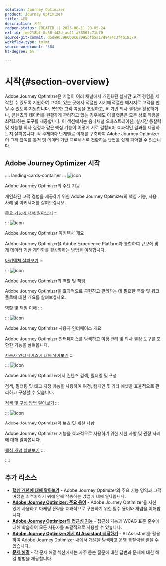 ```yaml
---
solution: Journey Optimizer
product: Journey Optimizer
title: 시작
description: 시작
redpen-status: CREATED_||_2025-08-11_20-05-24
exl-id: fee218bf-8c60-442d-ac41-a3856fc71b70
source-git-commit: d5d6903966b0c62095bfb5a17d94c4c3f4b18379
workflow-type: tm+mt
source-wordcount: '384'
ht-degree: 5%

---
```


# 시작{#section-overview}

Adobe Journey Optimizer은 기업이 여러 채널에서 개인화된 실시간 고객 경험을 제작할 수 있도록 지원하여 고객이 있는 곳에서 적절한 시기에 적절한 메시지로 고객을 만날 수 있도록 지원합니다. 복잡한 고객 여정을 조정하고, AI 기반 의사 결정을 활용하거나, 콘텐츠와 데이터를 원활하게 관리하고 있는 경우에도 이 플랫폼은 모든 상호 작용을 최적화하는 도구를 제공합니다. 이 섹션에서는 옴니채널 오케스트레이션, 실시간 통찰력 및 지능형 의사 결정과 같은 핵심 기능이 어떻게 서로 결합되어 효과적인 결과를 제공하는지 살펴봅니다. 각 주제마다 단계별로 이해를 구축하여 Adobe Journey Optimizer이 고객 참여를 동적 및 데이터 기반 프로세스로 전환하는 방법을 쉽게 파악할 수 있습니다.

## Adobe Journey Optimizer 시작

:::: landing-cards-container
:::
![icon](https://cdn.experienceleague.adobe.com/icons/book.svg?lang=ko)

Adobe Journey Optimizer의 주요 기능

개인화된 고객 경험을 제공하기 위한 Adobe Journey Optimizer의 핵심 기능, 사용 사례 및 아키텍처를 살펴보십시오.

[주요 기능에 대해 알아보기](../using/start/get-started.md)
:::

:::
![icon](https://cdn.experienceleague.adobe.com/icons/code-branch.svg?lang=ko)

Adobe Journey Optimizer 아키텍처 개요

Adobe Journey Optimizer을 Adobe Experience Platform과 통합하여 규모에 맞게 데이터 기반 개인화를 활성화하는 방법을 이해합니다.

[아키텍처 살펴보기](../using/start/architecture-concepts-redpen.md)
:::

:::
![icon](https://cdn.experienceleague.adobe.com/icons/list-check.svg?lang=ko)

Adobe Journey Optimizer의 역할 및 책임

Adobe Journey Optimizer을 효과적으로 구현하고 관리하는 데 필요한 역할 및 워크플로에 대한 개요를 살펴보십시오.

[역할 및 책임 이해](../using/start/quick-start.md)
:::

:::
![icon](https://cdn.experienceleague.adobe.com/icons/gear.svg?lang=ko)

Adobe Journey Optimizer 사용자 인터페이스 개요

Adobe Journey Optimizer 인터페이스를 탐색하고 여정 관리 및 의사 결정 도구를 포함한 기능을 살펴봅니다.

[사용자 인터페이스에 대해 알아보기](../using/start/user-interface.md)
:::

:::
![icon](https://cdn.experienceleague.adobe.com/icons/circle-play.svg?lang=ko)

Adobe Journey Optimizer에서 컨텐츠 검색, 필터링 및 구성

검색, 필터링 및 태그 지정 기능을 사용하여 여정, 캠페인 및 기타 에셋을 효율적으로 관리하고 구성할 수 있습니다.

[검색 및 구성 방법 알아보기](../using/start/search-filter-categorize.md)
:::

:::
![icon](https://cdn.experienceleague.adobe.com/icons/puzzle-piece.svg?lang=ko)

Adobe Journey Optimizer의 보호 및 제한 사항

Adobe Journey Optimizer 기능을 효과적으로 사용하기 위한 제한 사항 및 권장 사례에 대해 알아봅니다.

[핵심 개념 살펴보기](../using/start/guardrails.md)
:::

::::


## 추가 리소스

- **[핵심 개념에 대해 알아보기](../using/start/functional-areas-redpen.md)** - Adobe Journey Optimizer의 주요 기능 영역과 고객 여정을 최적화하기 위해 함께 작동하는 방법에 대해 알아봅니다.
- **[Adobe Journey Optimizer: 주요 용어](../using/start/terminology-md-redpen.md)** - Adobe Journey Optimizer을 자신 있게 사용하고 마케팅 전략을 효과적으로 구현하기 위한 필수 용어와 개념을 이해합니다.
- **[Adobe Journey Optimizer의 접근성 기능](../using/start/accessibility.md)** - 접근성 기능과 WCAG 표준 준수에 대해 학습하여 모든 사용자를 포괄적으로 사용할 수 있습니다.
- **[Adobe Journey Optimizer에서 AI Assistant 시작하기](../using/start/ai-assistant.md)** - AI Assistant를 활용하여 Adobe Journey Optimizer 내에서 개념을 탐색하고 운영 통찰력을 얻을 수 있습니다.
- **[문제 해결](../using/start/troubleshooting.md)** - 각 문제 해결 섹션에서는 자주 묻는 질문에 대한 답변과 문제에 대한 해결 방법을 제공합니다.

